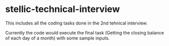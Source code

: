 # stellic-technical-interview

This includes all the coding tasks done in the 2nd tehnical interview.

Currently the code would execute the final task (Getting the closing balance of each day of a month) with some sample inputs.
